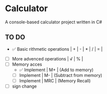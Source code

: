 # Calculator
A console-based calculator project written in C#

## TO DO

- ✅ Basic rithmetic operations | + | - | * | / | = |
- [ ] More advenced operations | √ | % |
- [ ] Memory acces 
    - ✅ Implement | M+  | (Add to memory)
    - [ ] Implement | M-  | (Subtract from memory)
    - [ ] Implement | MRC | (Memory Recall)
- [ ] sign change 
